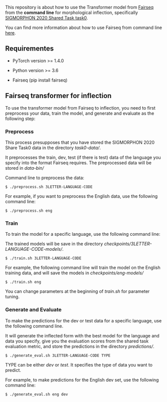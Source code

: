 This repository is about how to use the Transformer model from [Fairseq](https://github.com/pytorch/fairseq) from the **command line** for morphological inflection, specifically [SIGMORPHON 2020 Shared Task task0](https://sigmorphon.github.io/sharedtasks/2020/task0/).

You can find more information about how to use Fairseq from command line [here](https://fairseq.readthedocs.io/en/latest/command_line_tools.html).

## Requirementes

- PyTorch version >= 1.4.0

- Python version >= 3.6

- Fairseq (pip install fairseq)

## Fairseq transformer for inflection

To use the transformer model from Fairseq to inflection, you need to first preprocess your data, train the model, and generate and evaluate as the following step:

### Preprocess

This process presupposes that you have stored the SIGMORPHON 2020 Share Task0 data in the directory *task0-data/*.

It preprocesses the train, dev, test (if there is test) data of the language you specify into the format Fairseq requires. The preprocessed data will be stored in *data-bin/* 

Command line to preprocess the data:

```
$ ./preprocess.sh 3LETTER-LANGUAGE-CODE
```

For example, if you want to preprocess the English data, use the following command line:

```
$ ./preprocess.sh eng
```

### Train

To train the model for a specific language, use the following command line:

The trained models will be save in the directory *checkpoints/3LETTER-LANGUAGE-CODE-models/*.

```
$ ./train.sh 3LETTER-LANGUAGE-CODE
```
For example, the following command line will train the model on the English training data, and will save the models in *checkpoints/eng-models/*

```
$ ./train.sh eng
```

You can change parameters at the beginning of *train.sh* for parameter tuning.

### Generate and Evaluate

To make the predictions for the dev or test data for a specific language, use the following command line.

It will generate the inflected form with the best model for the language and data you specify, give you the evaluation scores from the shared task evaluation metric, and store the predictions in the directory *predictions/*.

```
$ ./generate_eval.sh 3LETTER-LANGUAGE-CODE TYPE
```

TYPE can be either *dev* or *test*. It specifies the type of data you want to predict.

For example, to make predictions for the English dev set, use the following command line:

```
$ ./generate_eval.sh eng dev
```

